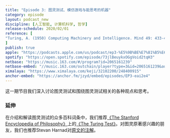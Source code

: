 ```yaml
---
title: "Episode 3: 图灵测试、模仿游戏与能思考的机器"
category: episode
layout: podcast_new
discipline: [人工智能, 计算机科学, 哲学]
release-schedule: 2020/02/01
reference: [
"Turing, A. (1950) Computing Machinery and Intelligence. Mind 49: 433-460.",
]
publish: true
apple: "https://podcasts.apple.com/us/podcast/ep3-%E5%9B%BE%E7%81%B5%E6%B5%8B%E8%AF%95-%E6%A8%A1%E4%BB%BF%E6%B8%B8%E6%88%8F%E4%B8%8E%E8%83%BD%E6%80%9D%E8%80%83%E7%9A%84%E6%9C%BA%E5%99%A8/id1490374590?i=1000464256361"
spotify: "https://open.spotify.com/episode/73jlBeuykxOGgVoid2tqH3"
netbase: "https://music.163.com/#/program?id=2065161239"
netbase-embed: "//music.163.com/outchain/player?type=3&id=2065161239&auto=0"
ximalaya: "https://www.ximalaya.com/keji/32102200/248400915"
anchor-embed: "https://anchor.fm/jzyd/embed/episodes/EP3-eai2e4"
---
```

这一期节目我们深入讨论图灵测试和围绕图灵测试相关的各种观点和思考。

### 延伸

在介绍和解读图灵测试的众多百科词条中，我们推荐[《The Stanford Encyclopedia of Philosophy》](https://plato.stanford.edu/)上的[《The Turing Test》](https://plato.stanford.edu/archives/spr2019/entries/turing-test/)。对图灵原著感兴趣的朋友，我们也推荐Stevan Harnad对[原文的注解](http://cogprints.org/3322/2/turing.pdf)。
